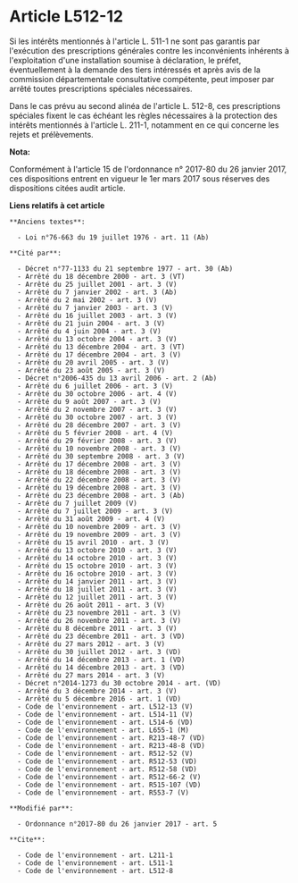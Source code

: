 # Article L512-12

Si les intérêts mentionnés à l'article L. 511-1 ne sont pas garantis par l'exécution des prescriptions générales contre les
inconvénients inhérents à l'exploitation d'une installation soumise à déclaration, le préfet, éventuellement à la demande des
tiers intéressés et après avis de la commission départementale consultative compétente, peut imposer par arrêté toutes
prescriptions spéciales nécessaires. 

Dans le cas prévu au second alinéa de l'article L. 512-8, ces prescriptions spéciales fixent le cas échéant les règles
nécessaires à la protection des intérêts mentionnés à l'article L. 211-1, notamment en ce qui concerne les rejets et
prélèvements.

**Nota:**

Conformément à l'article 15 de l'ordonnance n° 2017-80 du 26 janvier 2017, ces dispositions entrent en vigueur le 1er mars
2017 sous réserves des dispositions citées audit article.

**Liens relatifs à cet article**

	**Anciens textes**:

	  - Loi n°76-663 du 19 juillet 1976 - art. 11 (Ab)

	**Cité par**:

	  - Décret n°77-1133 du 21 septembre 1977 - art. 30 (Ab)
	  - Arrêté du 18 décembre 2000 - art. 3 (VT)
	  - Arrêté du 25 juillet 2001 - art. 3 (V)
	  - Arrêté du 7 janvier 2002 - art. 3 (Ab)
	  - Arrêté du 2 mai 2002 - art. 3 (V)
	  - Arrêté du 7 janvier 2003 - art. 3 (V)
	  - Arrêté du 16 juillet 2003 - art. 3 (V)
	  - Arrêté du 21 juin 2004 - art. 3 (V)
	  - Arrêté du 4 juin 2004 - art. 3 (V)
	  - Arrêté du 13 octobre 2004 - art. 3 (V)
	  - Arrêté du 13 décembre 2004 - art. 3 (VT)
	  - Arrêté du 17 décembre 2004 - art. 3 (V)
	  - Arrêté du 20 avril 2005 - art. 3 (V)
	  - Arrêté du 23 août 2005 - art. 3 (V)
	  - Décret n°2006-435 du 13 avril 2006 - art. 2 (Ab)
	  - Arrêté du 6 juillet 2006 - art. 3 (V)
	  - Arrêté du 30 octobre 2006 - art. 4 (V)
	  - Arrêté du 9 août 2007 - art. 3 (V)
	  - Arrêté du 2 novembre 2007 - art. 3 (V)
	  - Arrêté du 30 octobre 2007 - art. 3 (V)
	  - Arrêté du 28 décembre 2007 - art. 3 (V)
	  - Arrêté du 5 février 2008 - art. 4 (V)
	  - Arrêté du 29 février 2008 - art. 3 (V)
	  - Arrêté du 10 novembre 2008 - art. 3 (V)
	  - Arrêté du 30 septembre 2008 - art. 3 (V)
	  - Arrêté du 17 décembre 2008 - art. 3 (V)
	  - Arrêté du 18 décembre 2008 - art. 3 (V)
	  - Arrêté du 22 décembre 2008 - art. 3 (V)
	  - Arrêté du 19 décembre 2008 - art. 3 (V)
	  - Arrêté du 23 décembre 2008 - art. 3 (Ab)
	  - Arrêté du 7 juillet 2009 (V)
	  - Arrêté du 7 juillet 2009 - art. 3 (V)
	  - Arrêté du 31 août 2009 - art. 4 (V)
	  - Arrêté du 10 novembre 2009 - art. 3 (V)
	  - Arrêté du 19 novembre 2009 - art. 3 (V)
	  - Arrêté du 15 avril 2010 - art. 3 (V)
	  - Arrêté du 13 octobre 2010 - art. 3 (V)
	  - Arrêté du 14 octobre 2010 - art. 3 (V)
	  - Arrêté du 15 octobre 2010 - art. 3 (V)
	  - Arrêté du 16 octobre 2010 - art. 3 (V)
	  - Arrêté du 14 janvier 2011 - art. 3 (V)
	  - Arrêté du 18 juillet 2011 - art. 3 (V)
	  - Arrêté du 12 juillet 2011 - art. 3 (V)
	  - Arrêté du 26 août 2011 - art. 3 (V)
	  - Arrêté du 23 novembre 2011 - art. 3 (V)
	  - Arrêté du 26 novembre 2011 - art. 3 (V)
	  - Arrêté du 8 décembre 2011 - art. 3 (V)
	  - Arrêté du 23 décembre 2011 - art. 3 (VD)
	  - Arrêté du 27 mars 2012 - art. 3 (V)
	  - Arrêté du 30 juillet 2012 - art. 3 (VD)
	  - Arrêté du 14 décembre 2013 - art. 1 (VD)
	  - Arrêté du 14 décembre 2013 - art. 3 (VD)
	  - Arrêté du 27 mars 2014 - art. 3 (V)
	  - Décret n°2014-1273 du 30 octobre 2014 - art. (VD)
	  - Arrêté du 3 décembre 2014 - art. 3 (V)
	  - Arrêté du 5 décembre 2016 - art. 1 (VD)
	  - Code de l'environnement - art. L512-13 (V)
	  - Code de l'environnement - art. L514-11 (V)
	  - Code de l'environnement - art. L514-6 (VD)
	  - Code de l'environnement - art. L655-1 (M)
	  - Code de l'environnement - art. R213-48-7 (VD)
	  - Code de l'environnement - art. R213-48-8 (VD)
	  - Code de l'environnement - art. R512-52 (V)
	  - Code de l'environnement - art. R512-53 (VD)
	  - Code de l'environnement - art. R512-58 (VD)
	  - Code de l'environnement - art. R512-66-2 (V)
	  - Code de l'environnement - art. R515-107 (VD)
	  - Code de l'environnement - art. R553-7 (V)

	**Modifié par**:

	  - Ordonnance n°2017-80 du 26 janvier 2017 - art. 5

	**Cite**:

	  - Code de l'environnement - art. L211-1
	  - Code de l'environnement - art. L511-1
	  - Code de l'environnement - art. L512-8
